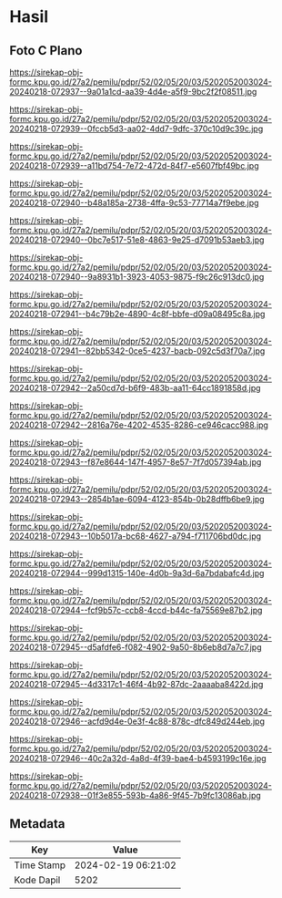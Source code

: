 # Hasil

## Foto C Plano

https://sirekap-obj-formc.kpu.go.id/27a2/pemilu/pdpr/52/02/05/20/03/5202052003024-20240218-072937--9a01a1cd-aa39-4d4e-a5f9-9bc2f2f08511.jpg

https://sirekap-obj-formc.kpu.go.id/27a2/pemilu/pdpr/52/02/05/20/03/5202052003024-20240218-072939--0fccb5d3-aa02-4dd7-9dfc-370c10d9c39c.jpg

https://sirekap-obj-formc.kpu.go.id/27a2/pemilu/pdpr/52/02/05/20/03/5202052003024-20240218-072939--a11bd754-7e72-472d-84f7-e5607fbf49bc.jpg

https://sirekap-obj-formc.kpu.go.id/27a2/pemilu/pdpr/52/02/05/20/03/5202052003024-20240218-072940--b48a185a-2738-4ffa-9c53-77714a7f9ebe.jpg

https://sirekap-obj-formc.kpu.go.id/27a2/pemilu/pdpr/52/02/05/20/03/5202052003024-20240218-072940--0bc7e517-51e8-4863-9e25-d7091b53aeb3.jpg

https://sirekap-obj-formc.kpu.go.id/27a2/pemilu/pdpr/52/02/05/20/03/5202052003024-20240218-072940--9a8931b1-3923-4053-9875-f9c26c913dc0.jpg

https://sirekap-obj-formc.kpu.go.id/27a2/pemilu/pdpr/52/02/05/20/03/5202052003024-20240218-072941--b4c79b2e-4890-4c8f-bbfe-d09a08495c8a.jpg

https://sirekap-obj-formc.kpu.go.id/27a2/pemilu/pdpr/52/02/05/20/03/5202052003024-20240218-072941--82bb5342-0ce5-4237-bacb-092c5d3f70a7.jpg

https://sirekap-obj-formc.kpu.go.id/27a2/pemilu/pdpr/52/02/05/20/03/5202052003024-20240218-072942--2a50cd7d-b6f9-483b-aa11-64cc1891858d.jpg

https://sirekap-obj-formc.kpu.go.id/27a2/pemilu/pdpr/52/02/05/20/03/5202052003024-20240218-072942--2816a76e-4202-4535-8286-ce946cacc988.jpg

https://sirekap-obj-formc.kpu.go.id/27a2/pemilu/pdpr/52/02/05/20/03/5202052003024-20240218-072943--f87e8644-147f-4957-8e57-7f7d057394ab.jpg

https://sirekap-obj-formc.kpu.go.id/27a2/pemilu/pdpr/52/02/05/20/03/5202052003024-20240218-072943--2854b1ae-6094-4123-854b-0b28dffb6be9.jpg

https://sirekap-obj-formc.kpu.go.id/27a2/pemilu/pdpr/52/02/05/20/03/5202052003024-20240218-072943--10b5017a-bc68-4627-a794-f711706bd0dc.jpg

https://sirekap-obj-formc.kpu.go.id/27a2/pemilu/pdpr/52/02/05/20/03/5202052003024-20240218-072944--999d1315-140e-4d0b-9a3d-6a7bdabafc4d.jpg

https://sirekap-obj-formc.kpu.go.id/27a2/pemilu/pdpr/52/02/05/20/03/5202052003024-20240218-072944--fcf9b57c-ccb8-4ccd-b44c-fa75569e87b2.jpg

https://sirekap-obj-formc.kpu.go.id/27a2/pemilu/pdpr/52/02/05/20/03/5202052003024-20240218-072945--d5afdfe6-f082-4902-9a50-8b6eb8d7a7c7.jpg

https://sirekap-obj-formc.kpu.go.id/27a2/pemilu/pdpr/52/02/05/20/03/5202052003024-20240218-072945--4d3317c1-46f4-4b92-87dc-2aaaaba8422d.jpg

https://sirekap-obj-formc.kpu.go.id/27a2/pemilu/pdpr/52/02/05/20/03/5202052003024-20240218-072946--acfd9d4e-0e3f-4c88-878c-dfc849d244eb.jpg

https://sirekap-obj-formc.kpu.go.id/27a2/pemilu/pdpr/52/02/05/20/03/5202052003024-20240218-072946--40c2a32d-4a8d-4f39-bae4-b4593199c16e.jpg

https://sirekap-obj-formc.kpu.go.id/27a2/pemilu/pdpr/52/02/05/20/03/5202052003024-20240218-072938--01f3e855-593b-4a86-9f45-7b9fc13086ab.jpg


## Metadata

| Key        | Value               |
| ---------- | ------------------- |
| Time Stamp | 2024-02-19 06:21:02 |
| Kode Dapil | 5202                |



